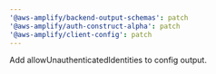 ```yaml
---
'@aws-amplify/backend-output-schemas': patch
'@aws-amplify/auth-construct-alpha': patch
'@aws-amplify/client-config': patch
---
```


Add allowUnauthenticatedIdentities to config output.
